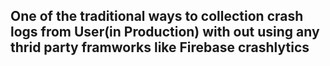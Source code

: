 ## One of the traditional ways to collection crash logs from User(in Production) with out using any thrid party framworks like Firebase crashlytics
